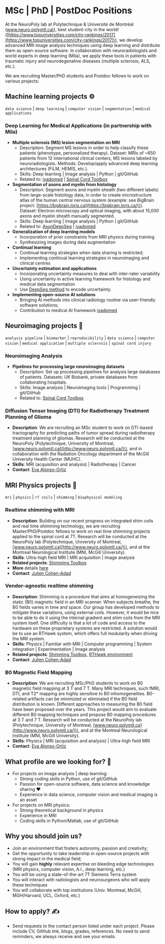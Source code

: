 # MSc \| PhD \| PostDoc Positions

At the NeuroPoly lab at Polytechnique & Université de Montréal \(www.neuro.polymtl.ca\), best student-city in the world! \([https://www.topuniversities.com/city-rankings/2017](https://www.topuniversities.com/city-rankings/2017)\), we develop advanced MRI image analysis techniques using deep learning and distribute them as open-source software. In collaboration with neuroradiologists and world experts in deep learning \(Mila\), we apply these tools in patients with traumatic injury and neurodegenative diseases \(multiple sclerosis, ALS, etc.\).

We are recruiting Master/PhD students and Postdoc fellows to work on various projects:

## Machine learning projects ⚙️

`data science` | `deep learning` | `computer vision` | `segmentation` | `medical applications`

### Deep Learning for Medical Applications \(in partnership with Mila\)

* **Multiple sclerosis \(MS\) lesion segmentation on MRI**
  * Description: Segment MS lesions in order to help classify these patients \(phenotype, personalized therapy\). Dataset: MRIs of ~650 patients from 12 international clinical centers, MS lesions labeled by neuroradiologists. Methods: Develop/apply advanced deep learning architectures \(FiLM, HEMIS, etc.\).
  * Skills: Deep learning \| Image analysis \| Python \| git/GitHub
  * Related to: [ivadomed](https://ivadomed.org/) \| [Spinal Cord Toolbox](https://spinalcordtoolbox.com/)
* **Segmentation of axons and myelin from histology**
  * Description: Segment axons and myelin sheath \(two different labels\) from large-scale histology data, in order to create microstructure atlas of the human central nervous system \(example: see BigBrain project: [https://bigbrain.loris.ca](https://bigbrain.loris.ca/)\). Dataset: Electron microscopy and optical imaging, with about 15,000 axons and myelin sheath manually segmented.
  * Skills: Deep learning \| Image analysis \| Python \| git/GitHub
  * Related to: [AxonDeepSeg](https://axondeepseg.readthedocs.io/) \| [ivadomed](https://ivadomed.org/)
* **Generalization of deep learning models**
  * Incorporation of prior constraints from MRI physics during training
  * Synthesizing images during data augmentation
* **Continual learning**
  * Continual learning strategies when data sharing is restricted;
  * Implementing continual learning strategies in neuroimaging and clinical centres
* **Uncertainty estimation and applications**
  * Incorporating uncertainty measures to deal with inter-rater variability
  * Using uncertainty in active learning framework for histology and medical data segmentation
  * Use [DeepSeg method](https://arxiv.org/abs/2011.09041) to encode uncertainty.
* **Implementing open-source AI solutions**
  * Bringing AI methods into clinical radiology routine via user-friendly software solutions;
  * Contribution to medical AI framework [ivadomed](https://ivadomed.org/)

## Neuroimaging projects 🧠

`analysis pipeline` | `biomarker` | `reproducibility` | `data science` | `computer vision` | `medical application` | `multiple sclerosis` | `spinal cord injury`

### Neuroimaging Analysis

* **Pipelines for processing large neuroimaging datasets**
  * Description: Set up processing pipelines for analysis large databases of patients. Datasets: UK Biobank, private databases from collaborating hospitals.
  * Skills: Image analysis \| Neuroimaging tools \| Programming \| git/GitHub
  * Related to: [Spinal Cord Toolbox](https://spinalcordtoolbox.com/)

### Diffusion Tensor Imaging (DTI) for Radiotherapy Treatment Planning of Glioma
  * **Description**: We are recruiting an MSc student to work on DTI-based tractography for predicting paths of tumor spread during radiotherapy treatment planning of gliomas. Research will be conducted at the NeuroPoly (Polytechnique, University of Montreal, [www.neuro.polymtl.ca](http://www.neuro.polymtl.ca/)\), and in collaboration with the Radiation Oncology department of the McGill University Health Center (MUHC).
  * **Skills**: MRI (acquisition and analysis) \| Radiotherapy \| Cancer
  * **Contact**: [Eva Alonso-Ortiz](mailto:eva.alonso-ortiz@polymtl.ca)



## MRI Physics projects 🧲

`mri` | `physics` | `rf coils` | `shimming` | `biophysical modeling`

### Realtime shimming with MRI
 
* **Description**: Building on our recent progress on integrated shim coils and real time shimming technology, we are recruiting Master/PhD/Postdoc fellows to work on real time shimming projects applied to the spinal cord at 7T. Research will be conducted at the NeuroPoly lab \(Polytechnique, University of Montreal, [www.neuro.polymtl.ca](http://www.neuro.polymtl.ca/)\), and at the Montreal Neurological Institute \(MNI, McGill University\).
* **Skills**: Ultra-high field MRI | MRI acquisition | Image analysis
* **Related projects**: [Shimming Toolbox](https://shimming-toolbox.org/)
* **More** details [here](https://www.dropbox.com/s/exfteqe66sado2y/20190511_PositionRealTimeShimming.pdf?dl=0)
* **Contact**: [Julien Cohen-Adad](mailto:jcohen@polymtl.ca)

### Vendor-agnostic realtime shimming

* **Description**: Shimming is a procedure that aims at homogeneizing the static (B0) magnetic field in an MRI scanner. When subjects breathe, the B0 fields varies in time and space. Our group has developed methods to mitigate these variations, using external coils. However, it would be nice to be able to do it using the internal gradient and shim coils from the MRI system itself. One difficulty is that a lot of code and access to the hardware on these proprietary systems are restricted. A solution would be to use an RTHawk system, which offers full modularity when driving the MRI system.
* **Skills**: Physics | Familiar with MRI | Computer programming | System integration | Experimentation | Image analysis
* **Related projects**: [Shimming Toolbox](https://shimming-toolbox.org/), [RTHawk environment](https://zenodo.org/record/3675442#.YakntPHMLkE)
* **Contact**: [Julien Cohen-Adad](mailto:jcohen@polymtl.ca)

### B0 Magnetic Field Mapping

* **Description**: We are recruiting MSc/PhD students to work on B0 magnetic field mapping at 3 T and 7 T. Many MRI techniques, such fMRI, DTI, and T2* mapping are highly sensitive to B0 inhomogeneities. B0-related artifacts can be minimized or eliminated if the B0 field distribution is known. Different approaches to measuring the B0 field have been proposed over the years. This project would aim to evaluate different B0 mapping techniques and propose B0 mapping procedures at 3 T and 7 T. Research will be conducted at the NeuroPoly lab (Polytechnique, University of Montreal, [www.neuro.polymtl.ca](http://www.neuro.polymtl.ca/)\), and at the Montreal Neurological Institute (MNI, McGill University).
* **Skills**: Physics | MRI (acquisition and analysis) | Ultra-high field MRI
* **Contact**: [Eva Alonso-Ortiz](mailto:eva.alonso-ortiz@polymtl.ca)


## What profile are we looking for? 👀

* For projects on image analysis \| deep learning:
  * Strong coding skills in Python, use of git/GitHub
  * Passion for open-source software, data science and knowledge sharing ❤️
  * Experience in data science, computer vision and medical imaging is an asset
* For projects on MRI physics:
  * Strong theoretical background in physics
  * Experience in MRI
  * Coding skills in Python/Matlab, use of git/GitHub

## Why you should join us? 

* Join an environment that fosters autonomy, passion and creativity;
* Get the opportunity to take leadership in open-source projects with strong impact in the medical field;
* You will gain **highly** relevant expertise on bleeding edge technologies \(MRI physics, computer vision, A.I., deep learning, etc.\)
* You will be using a state-of-the-art 7T Siemens Terra system
* You will interact with radiologists and neurosurgeons who will apply these techniques
* You will collaborate with top institutions \(Univ. Montreal, McGill, MGH/Harvard, UCL, Oxford, etc.\)

## How to apply? ✍️

* Send requests to the contact person listed under each project. Please include CV, GitHub link, blogs, grades, references. No need to send reminders, we always receive and see your emails.
